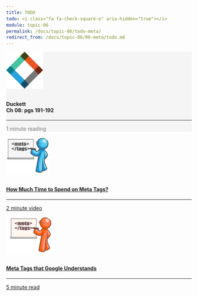 ```yaml
---
title: TODO
todo: <i class="fa fa-check-square-o" aria-hidden="true"></i>
module: topic-06
permalink: /docs/topic-06/todo-meta/
redirect_from: /docs/topic-06/06-meta/todo.md
---
```


<div class="row text-center">
    <div class="col-lg-4">
        <div class="bs-component">
          <div class="list-group">
              <div class="list-group-item" style="background-color: #F5F5F5">
                <img src="../img/hw-icon-duckett.svg" style="max-height: 100px; margin: auto; margin-bottom: 10px;" />
                  <h4 class="list-group-item-heading">Duckett<br />Ch 08: pgs 191-192</h4>
                  <hr>
                  <p class="list-group-item-text" style="color: #777;"><i class="fa fa-clock-o" aria-hidden="true"></i> 1 minute reading</p>
              </div>
          </div>
        </div>
    </div>
    <div class="col-lg-4">
        <div class="bs-component">
          <div class="list-group">
              <a href="https://www.youtube.com/watch?v=RBTBEfd7z_Y" target="_blank" class="list-group-item">
                <img src="../img/hw-icon-meta-blu.png" style="max-height: 100px; margin: auto; margin-bottom: 10px;" />
                  <h4 class="list-group-item-heading">How Much Time to Spend on Meta Tags?</h4>
                  <hr>
                  <p class="list-group-item-text"><i class="fa fa-clock-o" aria-hidden="true"></i> 2 minute video</p>
              </a>
          </div>
        </div>
    </div>
    <div class="col-lg-4">
        <div class="bs-component">
          <div class="list-group">
              <a href="https://support.google.com/webmasters/answer/79812" target="_blank" class="list-group-item">
                <img src="../img/hw-icon-meta-org.png" style="max-height: 100px; margin: auto; margin-bottom: 10px;" />
                  <h4 class="list-group-item-heading">Meta Tags that Google Understands</h4>
                  <hr>
                  <p class="list-group-item-text"><i class="fa fa-clock-o" aria-hidden="true"></i> 5 minute read</p>
              </a>
          </div>
        </div>
    </div>
</div>
